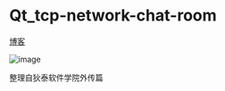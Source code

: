 # Qt_tcp-network-chat-room

[博客](https://segmentfault.com/a/1190000038379891)

![image](https://image-static.segmentfault.com/299/087/299087685-5fc9d980244e2_articlex)

整理自狄泰软件学院外传篇

